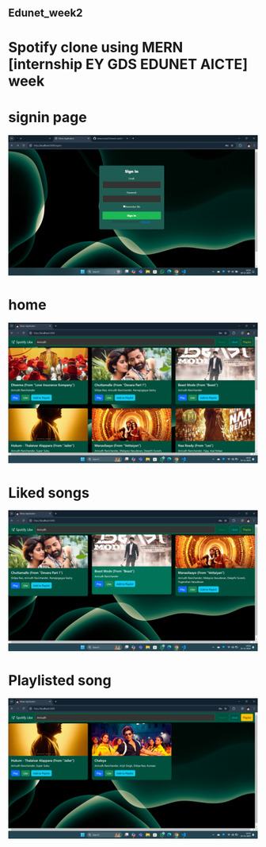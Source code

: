 ## Edunet_week2
# Spotify clone using MERN [internship EY GDS EDUNET AICTE] week 


# signin page
![](./signin.png)

# home
![](./home.png)

# Liked songs
![](./liked.png)

# Playlisted song
![](./playlist.png)
